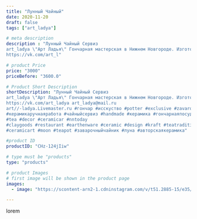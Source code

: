 ```yaml
---
title: "Лунный Чайный"
date: 2020-11-20
draft: false
tags: ["art_ladya"]

# meta description
description : "Лунный Чайный Сервиз
art_ladya \"Арт Ладья\" Гончарная мастерская в Нижнем Новгороде. Изготовление керамики и мастер//-классы по обучению. 
https://vk.com/art_l"

# product Price
price: "3000"
priceBefore: "3600.0"

# Product Short Description
shortDescription: "Лунный Чайный Сервиз
art_ladya \"Арт Ладья\" Гончарная мастерская в Нижнем Новгороде. Изготовление керамики и мастер//-классы по обучению. 
https://vk.com/art_ladya art_ladya@mail.ru
art//-ladya.Livemaster.ru #гончар #исскуство #potter #exclusive #zavarotnyuk
#керамикаручнаяработа #чайныйсервиз #handmade #керамика #гончарнаяпосуда #эксклюзивнаякерамика #painter
#tea #decor #ceramicar #nntoday
#claygoods #restaurant #earthenware #ceramic #design #kraft #teatradition
#ceramicart #moon #teapot #заварочныйчайник #луна #авторскаякерамика"

#product ID
productID: "CHz-124jIiw"

# type must be "products"
type: "products"

# product Images
# first image will be shown in the product page
images:
  - image: "https://scontent-arn2-1.cdninstagram.com/v/t51.2885-15/e35/126860487_990626781450381_3948970640765195979_n.jpg?se=7&tp=1&_nc_ht=scontent-arn2-1.cdninstagram.com&_nc_cat=109&_nc_ohc=o6FpYMXfEMUAX-gXYDj&ccb=7-4&oh=43c62268384cdab49e66801b506c1e6f&oe=6083078E&_nc_sid=86f79a&ig_cache_key=MjQ0NjU3NTQwMjUzOTA1OTM3Ng%3D%3D.2-ccb7-4"

---
```

lorem
